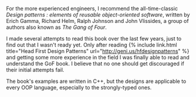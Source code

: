 For the more experienced engineers, I recommend the all-time-classic *Design patterns : elements of reusable object-oriented software*, written by Erich Gamma, Richard Helm, Ralph Johnson and John Vlissides, a group of authors also known as *The Gang of Four*. 

I made several attempts to read this book over the last few years, just to find out that I wasn't ready yet. Only after reading {% include link.html title="Head First Design Patterns" url="http://geni.us/hfdesignpatterns" %} and getting some more experience in the field I was finally able to read and understand the GoF book. I believe that no one should get discouraged if their initial attempts fail.

The book's examples are written in C++, but the designs are applicable to every OOP language, especially to the strongly-typed ones.